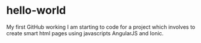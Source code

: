 # hello-world
My first GitHub working
I am starting to code for a project which involves to create smart html pages using javascripts AngularJS and Ionic.
